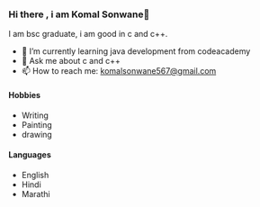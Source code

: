 ### Hi there , i am Komal Sonwane👋

I am bsc graduate, i am good in c and c++.

- 🌱 I’m currently learning java development from codeacademy
- 💬 Ask me about c and c++
- 📫 How to reach me: komalsonwane567@gmail.com

#### Hobbies
* Writing
* Painting
* drawing

#### Languages
* English
* Hindi
* Marathi

